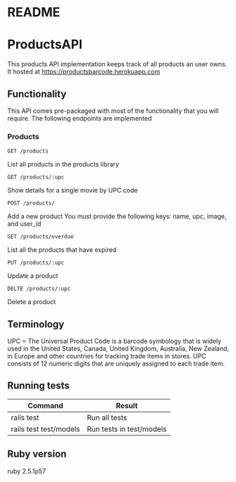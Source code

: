 # README

# ProductsAPI
This products API implementation keeps track of all products an user owns.
It hosted at https://productsbarcode.herokuapp.com

## Functionality
This API comes pre-packaged with most of the functionality that you will require. The following endpoints are implemented

### Products

```
GET /products
```
List all products in the products library


```
GET /products/:upc
```
Show details for a single movie by UPC code


```
POST /products/
```
Add a new product
You must provide the following keys: name, upc, image, and user_id


```
GET /products/overdue
```
List all the products that have expired


```
PUT /products/:upc
```
Update a product


```
DELTE /products/:upc
```
Delete a product


## Terminology

UPC = The Universal Product Code is a barcode symbology that is widely used in the United States, Canada, United Kingdom, Australia, New Zealand, in Europe and other countries for tracking trade items in stores. UPC consists of 12 numeric digits that are uniquely assigned to each trade item.

## Running tests
| Command                    | Result                                              |
| -------------------------- | --------------------------------------------------- |
| rails test                 | Run all tests                                       |
| rails test test/models     | Run tests in test/models                            |

## Ruby version

ruby 2.5.1p57
